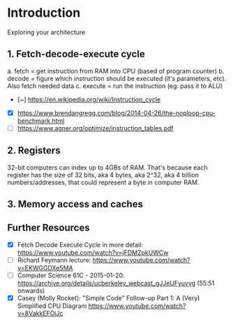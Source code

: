 # Introduction

Exploring your architecture

## 1. Fetch-decode-execute cycle

a. fetch = get instruction from RAM into CPU (based of program counter)
b. decode = figure which instruction should be executed (it's parameters, etc). Also fetch needed data
c. execute = run the instruction (eg: pass it to ALU)

- [~] https://en.wikipedia.org/wiki/Instruction_cycle
- [x] https://www.brendangregg.com/blog/2014-04-26/the-noploop-cpu-benchmark.html
- [ ] https://www.agner.org/optimize/instruction_tables.pdf

## 2. Registers

32-bit computers can index up to 4GBs of RAM. That's because each register has the size of 32 bits, aka 4 bytes, aka 2^32, aka 4 billion numbers/addresses, that could represent a byte in computer RAM.

## 3. Memory access and caches

## Further Resources

- [x] Fetch Decode Execute Cycle in more detail: https://www.youtube.com/watch?v=jFDMZpkUWCw
- [ ] Richard Feymann lecture: https://www.youtube.com/watch?v=EKWGGDXe5MA
- [ ] Computer Science 61C - 2015-01-20: https://archive.org/details/ucberkeley_webcast_gJJeUFyuvvg (55:51 onwards)
- [x] Casey (Molly Rocket): "Simple Code" Follow-up Part 1: A (Very) Simplified CPU Diagram https://www.youtube.com/watch?v=8VakkEFOiJc
